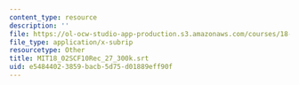 ```yaml
---
content_type: resource
description: ''
file: https://ol-ocw-studio-app-production.s3.amazonaws.com/courses/18-02sc-multivariable-calculus-fall-2010/e54844023859bacb5d75d01889eff90f_MIT18_02SCF10Rec_27_300k.srt
file_type: application/x-subrip
resourcetype: Other
title: MIT18_02SCF10Rec_27_300k.srt
uid: e5484402-3859-bacb-5d75-d01889eff90f
---
```

